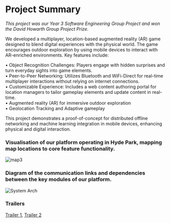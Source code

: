 # Project Summary

_This project was our Year 3 Software Engineering Group Project and won the David Howarth Group Project Prize._

We developed a multiplayer, location-based augmented reality (AR) game designed to blend digital experiences with the physical world. The game encourages outdoor exploration by using mobile devices to interact with AR-enriched environments. Key features include:

  •	Object Recognition Challenges: Players engage with hidden surprises and turn everyday sights into game elements. \
	•	Peer-to-Peer Networking: Utilizes Bluetooth and WiFi-Direct for real-time multiplayer interactions without relying on internet connections. \
	•	Customizable Experience: Includes a web content authoring portal for location managers to tailor gameplay elements and update content in real-time. \
  • Augmented reality (AR) for immersive outdoor exploration \
  • Geolocation Tracking and Adaptive gameplay

This project demonstrates a proof-of-concept for distributed offline networking and machine learning integration in mobile devices, enhancing physical and digital interaction. 

### Visualisation of our platform operating in Hyde Park, mapping map locations to core feature functionality.
![map3](https://github.com/user-attachments/assets/f5d98234-6c2b-4853-bf17-0b2e86fc4e4b)

### Diagram of the communication links and dependencies between the key modules of our platform.
![System Arch](https://github.com/user-attachments/assets/02c21273-1ac9-4e1f-9ab4-10c96813e7f6)

### Trailers
[Trailer 1](https://youtu.be/FltzFi7k_As), [Trailer 2](https://youtu.be/VBvbONBuzpM)
